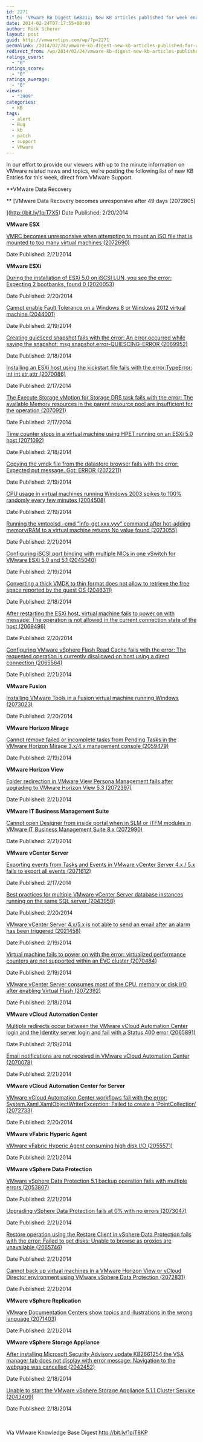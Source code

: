 ```yaml
---
id: 2271
title: 'VMware KB Digest &#8211; New KB articles published for week ending 2/22/14'
date: 2014-02-24T07:17:55+00:00
author: Rick Scherer
layout: post
guid: http://vmwaretips.com/wp/?p=2271
permalink: /2014/02/24/vmware-kb-digest-new-kb-articles-published-for-week-ending-22214/
redirect_from: /wp/2014/02/24/vmware-kb-digest-new-kb-articles-published-for-week-ending-22214/
ratings_users:
  - "0"
ratings_score:
  - "0"
ratings_average:
  - "0"
views:
  - "3909"
categories:
  - KB
tags:
  - alert
  - Bug
  - kb
  - patch
  - support
  - VMware
---
```

In our effort to provide our viewers with up to the minute information on VMware related news and topics, we&#8217;re posting the following list of new KB Entries for this week, direct from VMware Support.

**VMware Data Recovery


  
** [VMware Data Recovery becomes unresponsive after 49 days (2072805)
  
](http://bit.ly/1piT7X5) Date Published: 2/20/2014

**VMware ESX**
  
[VMRC becomes unresponsive when attempting to mount an ISO file that is mounted to too many virtual machines (2072690)](http://bit.ly/1piT51E)
  
Date Published: 2/21/2014

**VMware ESXi**
  
[During the installation of ESXi 5.0 on iSCSI LUN, you see the error: Expecting 2 bootbanks, found 0 (2020053)](http://bit.ly/MoeGpw)
  
Date Published: 2/20/2014
  
[Cannot enable Fault Tolerance on a Windows 8 or Windows 2012 virtual machine (2044001)](http://bit.ly/1piT5hU)
  
Date Published: 2/19/2014
  
[Creating quiesced snapshot fails with the error: An error occurred while saving the snapshot: msg.snapshot.error-QUIESCING-ERROR (2069952)](http://bit.ly/MoeGpx)
  
Date Published: 2/18/2014
  
[Installing an ESXi host using the kickstart file fails with the error:TypeError: int,int,str,attr (2070086)](http://bit.ly/1piT5hZ)
  
Date Published: 2/17/2014
  
[The Execute Storage vMotion for Storage DRS task fails with the error: The available Memory resources in the parent resource pool are insufficient for the operation (2070921)](http://bit.ly/MoeDKs)
  
Date Published: 2/17/2014
  
[Time counter stops in a virtual machine using HPET running on an ESXi 5.0 host (2071092)](http://bit.ly/1piT8dz)
  
Date Published: 2/18/2014
  
[Copying the vmdk file from the datastore browser fails with the error: Expected put message. Got: ERROR (2072211)](http://bit.ly/1piT5i6)
  
Date Published: 2/19/2014
  
[CPU usage in virtual machines running Windows 2003 spikes to 100% randomly every few minutes (2004508)](http://bit.ly/MoeGpy)
  
Date Published: 2/19/2014
  
[Running the vmtoolsd –cmd “info-get xxx.yyy” command after hot-adding memory/RAM to a virtual machine returns No value found (2073055)](http://bit.ly/MoeGpz)
  
Date Published: 2/21/2014
  
[Configuring iSCSI port binding with multiple NICs in one vSwitch for VMware ESXi 5.0 and 5.1 (2045040)](http://bit.ly/1piT5yo)
  
Date Published: 2/19/2014
  
[Converting a thick VMDK to thin format does not allow to retrieve the free space reported by the guest OS (2046311)](http://bit.ly/MoeDKt)
  
Date Published: 2/18/2014
  
[After restarting the ESXi host, virtual machine fails to power on with message: The operation is not allowed in the current connection state of the host (2069496)](http://bit.ly/MoeDKu)
  
Date Published: 2/20/2014
  
[Configuring VMware vSphere Flash Read Cache fails with the error: The requested operation is currently disallowed on host using a direct connection (2065564)](http://bit.ly/1piT5yq)
  
Date Published: 2/21/2014

**VMware Fusion**
  
[Installing VMware Tools in a Fusion virtual machine running Windows (2073023)](http://bit.ly/MoeGpA)
  
Date Published: 2/20/2014

**VMware Horizon Mirage**
  
[Cannot remove failed or incomplete tasks from Pending Tasks in the VMware Horizon Mirage 3.x/4.x management console (2059479)](http://bit.ly/1piT5yt)
  
Date Published: 2/19/2014

**VMware Horizon View**
  
[Folder redirection in VMware View Persona Management fails after upgrading to VMware Horizon View 5.3 (2072397)](http://bit.ly/MoeDKx)
  
Date Published: 2/21/2014

**VMware IT Business Management Suite**
  
[Cannot open Designer from inside portal when in SLM or ITFM modules in VMware IT Business Management Suite 8.x (2072990)](http://bit.ly/1piT5yx)
  
Date Published: 2/21/2014

**VMware vCenter Server**
  
[Exporting events from Tasks and Events in VMware vCenter Server 4.x / 5.x fails to export all events (2071612)](http://bit.ly/MoeDKy)
  
Date Published: 2/17/2014
  
[Best practices for multiple VMware vCenter Server database instances running on the same SQL server (2043958)](http://bit.ly/1piT5yA)
  
Date Published: 2/20/2014
  
[VMware vCenter Server 4.x/5.x is not able to send an email after an alarm has been triggered (2021458)](http://bit.ly/MoeDKz)
  
Date Published: 2/19/2014
  
[Virtual machine fails to power on with the error: virtualized performance counters are not supported within an EVC cluster (2070484)](http://bit.ly/1piT8dR)
  
Date Published: 2/19/2014
  
[VMware vCenter Server consumes most of the CPU, memory or disk I/O after enabling Virtual Flash (2072392)](http://bit.ly/1piT8u6)
  
Date Published: 2/18/2014

**VMware vCloud Automation Center**
  
[Multiple redirects occur between the VMware vCloud Automation Center login and the Identity server login and fail with a Status 400 error (2065891)](http://bit.ly/MoeGpG)
  
Date Published: 2/19/2014
  
[Email notifications are not received in VMware vCloud Automation Center (2070078)](http://bit.ly/1piT5yE)
  
Date Published: 2/21/2014

**VMware vCloud Automation Center for Server**
  
[VMware vCloud Automation Center workflows fail with the error: System.Xaml.XamlObjectWriterException: Failed to create a ‘PointCollection’ (2072733)](http://bit.ly/MoeGpJ)
  
Date Published: 2/20/2014

**VMware vFabric Hyperic Agent**
  
[VMware vFabric Hyperic Agent consuming high disk I/O (2055571)](http://bit.ly/1piT8u9)
  
Date Published: 2/21/2014

**VMware vSphere Data Protection**
  
[VMware vSphere Data Protection 5.1 backup operation fails with multiple errors (2053807)](http://bit.ly/MoeGFW)
  
Date Published: 2/21/2014
  
[Upgrading vSphere Data Protection fails at 0% with no errors (2073047)](http://bit.ly/1piT5OU)
  
Date Published: 2/21/2014
  
[Restore operation using the Restore Client in vSphere Data Protection fails with the error: Failed to get disks: Unable to browse as proxies are unavailable (2065746)](http://bit.ly/1piT8ug)
  
Date Published: 2/21/2014
  
[Cannot back up virtual machines in a VMware Horizon View or vCloud Director environment using VMware vSphere Data Protection (2072831)](http://bit.ly/MoeE0T)
  
Date Published: 2/21/2014

**VMware vSphere Replication**
  
[VMware Documentation Centers show topics and illustrations in the wrong language (2071403)](http://bit.ly/1piT8uh)
  
Date Published: 2/21/2014

**VMware vSphere Storage Appliance**
  
[After installing Microsoft Security Advisory update KB2661254 the VSA manager tab does not display with error message: Navigation to the webpage was cancelled (2042452)](http://bit.ly/MoeE0U)
  
Date Published: 2/18/2014
  
[Unable to start the VMware vSphere Storage Appliance 5.1.1 Cluster Service (2043409)](http://bit.ly/MoeGG3)
  
Date Published: 2/18/2014

<div class="feedflare">
  <a href="http://bit.ly/1piT8KB"><img src="http://bit.ly/1hiTmwM" alt="" border="0" /></a> <a href="http://bit.ly/1piT5P1"><img src="http://bit.ly/MoeGG8" alt="" border="0" /></a> <a href="http://bit.ly/1piT5P3"><img src="http://bit.ly/1dq4xVm" alt="" border="0" /></a>
</div>

<img src="http://bit.ly/1piT5P8" alt="" width="1" height="1" />

Vía VMware Knowledge Base Digest http://bit.ly/1piT8KP